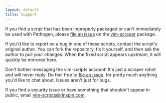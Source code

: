 ```yaml
---
layout: default
title: Support
---
```


If you find a script that has been improperly packaged
or can't immediately be used with Pathogen, please
[file an issue](http://github.com/vim-scripts/vim-scraper/issues)
on the [vim-scraper](http://github.com/vim-scripts/vim-scraper) package.

If you'd like to report on a bug in one of these scripts,
contact the script's original author.  You can fork the repository,
fix it yourself, and then ask the author to pull your changes.  When the
fixed script appears upstream, it will quickly be mirrored here.

Don't bother messaging the vim-scripts account!  It's just a scraper
robot and will never reply.  Do feel free to
[file an issue](http://github.com/vim-scripts/vim-scraper/issues).
for pretty much anything you'd like to chat about.  Issues aren't just for bugs.

If you find a security issue or have something that shouldn't appear
in public, email
<a href="mailto:vim-scripts@rinspin.com">vim-scripts@rinspin.com</a>.
